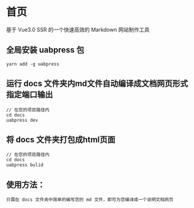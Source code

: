 # 首页
基于 Vue3.0 SSR 的一个快速高效的 Markdown 网站制作工具

## 全局安装 uabpress 包
```
yarn add -g uabpress
```

## 运行 docs 文件夹内md文件自动编译成文档网页形式指定端口输出
```
// 在您的项目路径内
cd docs
uabpress dev
```

## 将 docs 文件夹打包成html页面
```
// 在您的项目路径内
cd docs
uabpress bulid
```

## 使用方法：
```
只需在 docs 文件夹中简单的编写您的 md 文件，即可为您编译成一个说明文档网页
  
```